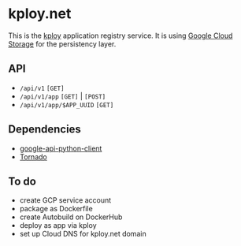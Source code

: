 # kploy.net

This is the [kploy](http://kubernetes.sh/kploy/) application registry service. It is using [Google Cloud Storage](https://cloud.google.com/storage/docs) for the persistency layer.

## API

- `/api/v1` `[GET]`
- `/api/v1/app` `[GET]` | `[POST]`
- `/api/v1/app/$APP_UUID` `[GET]`

## Dependencies

- [google-api-python-client](https://github.com/google/google-api-python-client)
- [Tornado](http://www.tornadoweb.org/en/stable/)

## To do

- create GCP service account
- package as Dockerfile
- create Autobuild on DockerHub
- deploy as app via kploy
- set up Cloud DNS for kploy.net domain
